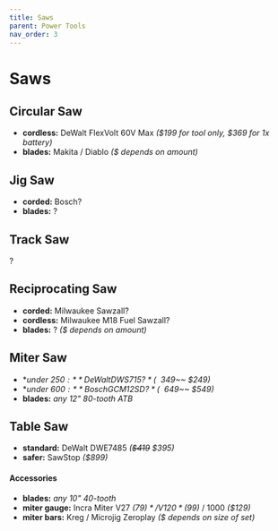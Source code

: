 ```yaml
---
title: Saws
parent: Power Tools
nav_order: 3
---
```

# Saws

## Circular Saw

- **cordless:** DeWalt FlexVolt 60V Max *($199 for tool only, $369 for 1x battery)*
- **blades:** Makita / Diablo *($ depends on amount)*

## Jig Saw

- **corded:** Bosch?
- **blades:** ?

## Track Saw

?

## Reciprocating Saw
 
- **corded:** Milwaukee Sawzall?
- **cordless:** Milwaukee M18 Fuel Sawzall?
- **blades:** ? *($ depends on amount)*

## Miter Saw

- **under $250:** DeWalt DWS715? *(~~$349~~ $249)*
- **under $600:** Bosch GCM12SD?  *(~~$649~~ $549)*
- **blades:** *any 12" 80-tooth ATB*

## Table Saw

- **standard:** DeWalt DWE7485 *(~~$419~~ $395)*
- **safer:** SawStop *($899)*

#### Accessories

- **blades:** *any 10" 40-tooth*
- **miter gauge:** Incra Miter V27 *($79)* / V120 *($99)* / 1000 *($129)*
- **miter bars:** Kreg / Microjig Zeroplay *($ depends on size of set)*